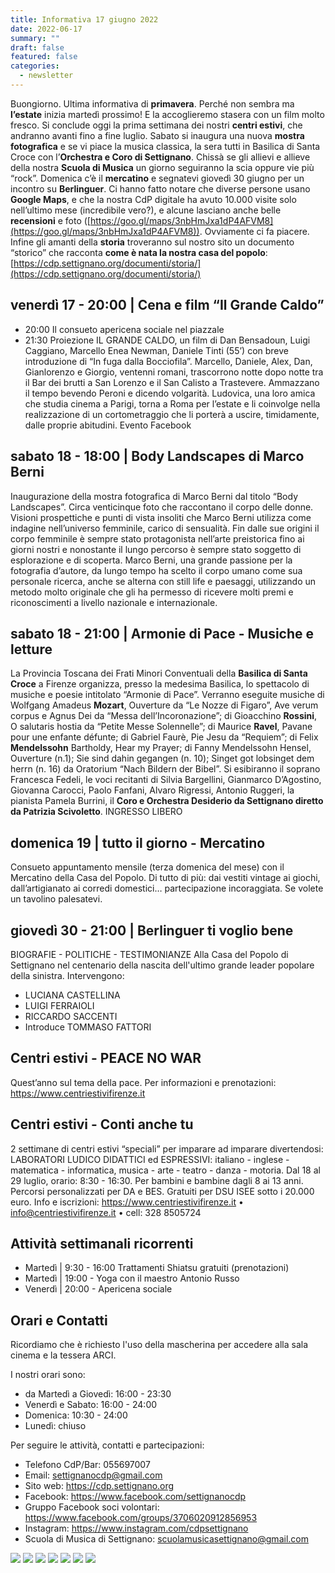 ```yaml
---
title: Informativa 17 giugno 2022
date: 2022-06-17
summary: ""
draft: false
featured: false
categories:
  - newsletter
---
```


Buongiorno.
Ultima informativa di **primavera**. Perché non sembra ma **l’estate** inizia martedì prossimo! E la accoglieremo stasera con un film molto fresco.
Si conclude oggi la prima settimana dei nostri **centri estivi**, che andranno avanti fino a fine luglio. Sabato si inaugura una nuova **mostra fotografica** e se vi piace la musica classica, la sera tutti in Basilica di Santa Croce con l’**Orchestra e Coro di Settignano**. Chissà se gli allievi e allieve della nostra **Scuola di Musica** un giorno seguiranno la scia oppure vie più “rock”.
Domenica c’è il **mercatino** e segnatevi giovedì 30 giugno per un incontro su **Berlinguer**.
Ci hanno fatto notare che diverse persone usano **Google Maps**, e che la nostra CdP digitale ha avuto 10.000 visite solo nell’ultimo mese (incredibile vero?), e alcune lasciano anche belle **recensioni** e foto ([https://goo.gl/maps/3nbHmJxa1dP4AFVM8](https://goo.gl/maps/3nbHmJxa1dP4AFVM8)). Ovviamente ci fa piacere.
Infine gli amanti della **storia** troveranno sul nostro sito un documento “storico” che racconta **come è nata la nostra casa del popolo**: [https://cdp.settignano.org/documenti/storia/](https://cdp.settignano.org/documenti/storia/)

## venerdì 17 - 20:00 | Cena e film “Il Grande Caldo”
- 20:00 Il consueto apericena sociale nel piazzale
- 21:30 Proiezione IL GRANDE CALDO, un film di Dan Bensadoun, Luigi Caggiano, Marcello Enea Newman, Daniele Tinti (55’) con breve introduzione di “In fuga dalla Bocciofila”.
Marcello, Daniele, Alex, Dan, Gianlorenzo e Giorgio, ventenni romani, trascorrono
notte dopo notte tra il Bar dei brutti a San Lorenzo e il San Calisto a Trastevere.
Ammazzano il tempo bevendo Peroni e dicendo volgarità. Ludovica, una loro amica che studia cinema a Parigi, torna a Roma per l’estate e li coinvolge nella realizzazione di un cortometraggio che li porterà a uscire, timidamente, dalle proprie abitudini.
Evento Facebook

## sabato 18 - 18:00 | Body Landscapes di Marco Berni
Inaugurazione della mostra fotografica di Marco Berni dal titolo “Body Landscapes”. Circa venticinque foto che raccontano il corpo delle donne. Visioni prospettiche e punti di vista insoliti che Marco Berni utilizza come indagine nell’universo femminile, carico di sensualità. Fin dalle sue origini il corpo femminile è sempre stato protagonista nell’arte preistorica fino ai giorni nostri e nonostante il lungo percorso è sempre stato soggetto di esplorazione e di scoperta. Marco Berni, una grande passione per la fotografia d’autore, da lungo tempo ha scelto il corpo umano come sua personale ricerca, anche se alterna con still life e paesaggi, utilizzando un metodo molto originale che gli ha permesso di ricevere molti premi e riconoscimenti a livello nazionale e internazionale.

## sabato 18 - 21:00 | Armonie di Pace - Musiche e letture
La Provincia Toscana dei Frati Minori Conventuali della **Basilica di Santa Croce** a Firenze organizza, presso la medesima Basilica, lo spettacolo di musiche e poesie intitolato “Armonie di Pace”. Verranno eseguite musiche di Wolfgang Amadeus **Mozart**, Ouverture da “Le Nozze di Figaro”, Ave verum corpus e Agnus Dei da “Messa dell’Incoronazione”; di Gioacchino **Rossini**, O salutaris hostia da “Petite Messe Solennelle”; di Maurice **Ravel**, Pavane pour une enfante défunte; di Gabriel Faurè, Pie Jesu da “Requiem”; di Felix **Mendelssohn** Bartholdy, Hear my Prayer; di Fanny Mendelssohn Hensel, Ouverture (n.1); Sie sind dahin gegangen (n. 10); Singet got lobsinget dem herrn (n. 16) da Oratorium “Nach Bildern der Bibel”.
Si esibiranno il soprano Francesca Fedeli, le voci recitanti di Silvia Bargellini, Gianmarco D’Agostino, Giovanna Carocci, Paolo Fanfani, Alvaro Rigressi, Antonio Ruggeri, la pianista Pamela Burrini, il **Coro e Orchestra Desiderio da Settignano diretto da Patrizia Scivoletto**.
INGRESSO LIBERO

## domenica 19 | tutto il giorno - Mercatino
Consueto appuntamento mensile (terza domenica del mese) con il Mercatino della Casa del Popolo. Di tutto di più: dai vestiti vintage ai giochi, dall’artigianato ai corredi domestici… partecipazione incoraggiata. Se volete un tavolino palesatevi.

## giovedì 30 - 21:00 | Berlinguer ti voglio bene
BIOGRAFIE - POLITICHE - TESTIMONIANZE
Alla Casa del Popolo di Settignano nel centenario della nascita dell'ultimo grande leader popolare della sinistra. Intervengono:
- LUCIANA CASTELLINA
- LUIGI FERRAIOLI
- RICCARDO SACCENTI
- Introduce TOMMASO FATTORI

## Centri estivi - PEACE NO WAR
Quest’anno sul tema della pace.
Per informazioni e prenotazioni: https://www.centriestivifirenze.it

## Centri estivi - Conti anche tu
2 settimane di centri estivi “speciali” per imparare ad imparare divertendosi:
LABORATORI LUDICO DIDATTICI ed ESPRESSIVI: italiano - inglese - matematica - informatica, musica - arte - teatro - danza - motoria.
Dal 18 al 29 luglio, orario: 8:30 - 16:30. Per bambini e bambine dagli 8 ai 13 anni. Percorsi personalizzati per DA e BES. Gratuiti per DSU ISEE sotto i 20.000 euro.
Info e iscrizioni: https://www.centriestivifirenze.it • info@centriestivifirenze.it • cell: 328 8505724

## Attività settimanali ricorrenti
- Martedì | 9:30 - 16:00 Trattamenti Shiatsu gratuiti (prenotazioni)
- Martedì | 19:00 - Yoga con il maestro Antonio Russo
- Venerdì | 20:00 - Apericena sociale

## Orari e Contatti
Ricordiamo che è richiesto l'uso della mascherina per accedere alla sala cinema e la tessera ARCI.

I nostri orari sono:
- da Martedì a Giovedì: 16:00 - 23:30
- Venerdì e Sabato: 16:00 - 24:00
- Domenica: 10:30 - 24:00
- Lunedì: chiuso

Per seguire le attività, contatti e partecipazioni:
- Telefono CdP/Bar: 055697007
- Email: settignanocdp@gmail.com
- Sito web: https://cdp.settignano.org
- Facebook: https://www.facebook.com/settignanocdp
- Gruppo Facebook soci volontari: https://www.facebook.com/groups/3706020912856953
- Instagram: https://www.instagram.com/cdpsettignano
- Scuola di Musica di Settignano: scuolamusicasettignano@gmail.com

![](volantini/202206_musicaCdP.jpg)
![](volantini/CdPGoogleMap.jpg)
![](volantini/20220617_IlGrandeCaldo.jpg)
![](volantini/20220618_CoroOrchestra.jpg)
![](volantini/20220618_FotoMarcoBerni.jpg)
![](volantini/mercatino.jpg)
![](volantini/20220630_Incontro_Berlinguer.jpg)


